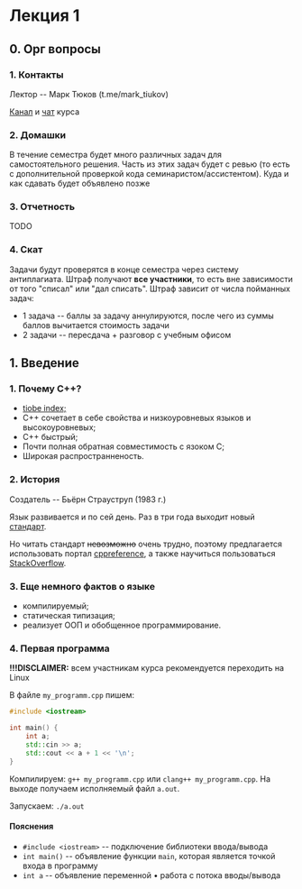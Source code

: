 # Лекция 1

## 0. Орг вопросы

### 1. Контакты

Лектор -- Марк Тюков (t.me/mark_tiukov)

[Канал](https://t.me/+CAgCJtsJ8qY4YWRi) и [чат](https://t.me/+dVxEI_Dj4t1kOGI6) курса

### 2. Домашки

В течение семестра будет много различных задач для самостоятельного решения. Часть из этих задач будет с ревью (то есть с дополнительной проверкой кода семинаристом/ассистентом). Куда и как сдавать будет объявлено позже

### 3. Отчетность

TODO

### 4. Скат

Задачи будут проверятся в конце семестра через систему антиплагиата. Штраф получают **все участники**, то есть вне зависимости от того "списал" или  "дал списать". Штраф зависит от числа пойманных задач:

* 1 задача -- баллы за задачу аннулируются, после чего из суммы баллов вычитается стоимость задачи
* 2 задачи -- пересдача + разговор с учебным офисом

## 1. Введение

### 1. Почему C++?

* [tiobe index;](https://www.tiobe.com/tiobe-index/)
* C++ сочетает в себе свойства и низкоуровневых языков и высокоуровневых;
* C++ быстрый;
* Почти полная обратная совместимость с язоком C;
* Широкая распространненость.

### 2. История

Создатель -- Бьёрн Страуструп (1983 г.)

Язык развивается и по сей день. Раз в три года выходит новый [стандарт](https://isocpp.org/std/the-standard). 

Но читать стандарт ~~невозможно~~ очень трудно, поэтому предлагается использовать портал [cppreference](https://en.cppreference.com/w/), а также научиться пользоваться [StackOverflow](https://stackoverflow.com).

### 3. Еще немного фактов о языке

* компилируемый;
* статическая типизация;
* реализует ООП и обобщенное программирование.

### 4. Первая программа

**!!!DISCLAIMER:** всем участникам курса рекомендуется переходить на Linux

В файле `my_programm.cpp` пишем:

```c++
#include <iostream>

int main() {
    int a;
    std::cin >> a;
    std::cout << a + 1 << '\n';
}
```

Компилируем: `g++ my_programm.cpp` или `clang++ my_programm.cpp`. На выходе получаем исполняемый файл `a.out`.

Запускаем: `./a.out`

#### Пояснения

* `#include <iostream>` -- подключение библиотеки ввода/вывода
* `int main()` -- объявление функции `main`, которая является точкой входа в программу
* `int a` -- объявление переменной
• работа с потока вводы/вывода


